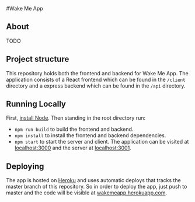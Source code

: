 #Wake Me App
## About
TODO

## Project structure
This repository holds both the frontend and backend for Wake Me App. The application consists of a React frontend which can be found in the `/client` directory and a express backend which can be found in the `/api` directory.

## Running Locally
First, [install Node](https://docs.npmjs.com/getting-started/installing-node). Then standing in the root directory run:
* `npm run build` to build the frontend and backend.
* `npm install` to install the frontend and backend dependencies.
* `npm start` to start the server and client. The application can be visited at [localhost:3000](https://localhost:3000) and the server at [localhost:3001](https://localhost:3001).

## Deploying
The app is hosted on [Heroku](https://heroku.com) and uses automatic deploys that tracks the master branch of this repository. So in order to deploy the app, just push to master and the code will be visible at [wakemeapp.herokuapp.com](https://wakemeapp.herokuapp.com).